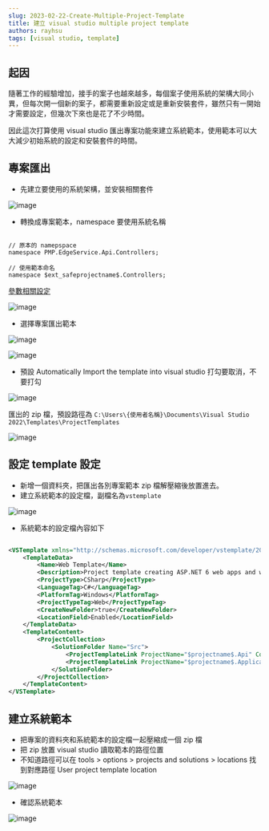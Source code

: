 ```yaml
---
slug: 2023-02-22-Create-Multiple-Project-Template
title: 建立 visual studio multiple project template
authors: rayhsu
tags: [visual studio, template]
---
```


## 起因

隨著工作的經驗增加，接手的案子也越來越多，每個案子使用系統的架構大同小異，但每次開一個新的案子，都需要重新設定或是重新安裝套件，雖然只有一開始才需要設定，但幾次下來也是花了不少時間。

因此這次打算使用 visual studio 匯出專案功能來建立系統範本，使用範本可以大大減少初始系統的設定和安裝套件的時間。

## 專案匯出

- 先建立要使用的系統架構，並安裝相關套件

![image](./pictures/2023-02-22/2023-02-22-create-project.png)

- 轉換成專案範本，namespace 要使用系統名稱

```CSharp

// 原本的 namepspace
namespace PMP.EdgeService.Api.Controllers;

// 使用範本命名 
namespace $ext_safeprojectname$.Controllers;

```

[參數相關設定](https://learn.microsoft.com/en-us/visualstudio/ide/template-parameters?view=vs-2022)

![image](./pictures/2023-02-22/2023-02-22-setting-namespace.png)

- 選擇專案匯出範本

![image](./pictures/2023-02-22/2023-02-22-export-project.png)

![image](./pictures/2023-02-22/2023-02-22-select-project.png)

- 預設 Automatically Import the template into visual studio 打勾要取消，不要打勾

![image](./pictures/2023-02-22/2023-02-22-setting-template.png)

匯出的 zip 檔，預設路徑為 `C:\Users\{使用者名稱}\Documents\Visual Studio 2022\Templates\ProjectTemplates`

![image](./pictures/2023-02-22/2023-02-22-template-path.png)

## 設定 template 設定

- 新增一個資料夾，把匯出各別專案範本 zip 檔解壓縮後放置進去。
- 建立系統範本的設定檔，副檔名為`vstemplate`

![image](./pictures/2023-02-22/2023-02-22-create-vstemplate.png)

- 系統範本的設定檔內容如下

```xml

<VSTemplate xmlns="http://schemas.microsoft.com/developer/vstemplate/2005" Version="3.0.0" Type="ProjectGroup">
    <TemplateData>
        <Name>Web Template</Name>
        <Description>Project template creating ASP.NET 6 web apps and web APIs for windows, Lunix, macOS </Description>
        <ProjectType>CSharp</ProjectType>
        <LanguageTag>C#</LanguageTag>
        <PlatformTag>Windows</PlatformTag>
        <ProjectTypeTag>Web</ProjectTypeTag>
        <CreateNewFolder>true</CreateNewFolder>
        <LocationField>Enabled</LocationField>
    </TemplateData>
    <TemplateContent>
        <ProjectCollection>
            <SolutionFolder Name="Src">
                <ProjectTemplateLink ProjectName="$projectname$.Api" CopyParameters="true">Template.Api\MyTemplate.vstemplate</ProjectTemplateLink>
                <ProjectTemplateLink ProjectName="$projectname$.Application" CopyParameters="true">Template.Application\MyTemplate.vstemplate</ProjectTemplateLink>                
            </SolutionFolder>            
        </ProjectCollection>
    </TemplateContent>
</VSTemplate>

```

## 建立系統範本

- 把專案的資料夾和系統範本的設定檔一起壓縮成一個 zip 檔
- 把 zip 放置 visual studio 讀取範本的路徑位置
- 不知道路徑可以在 tools > options > projects and solutions > locations 找到對應路徑 User project template location

![image](./pictures/2023-02-22/2023-02-22-find-template-path.png)

- 確認系統範本

![image](./pictures/2023-02-22/2023-02-22-system-template.png)
